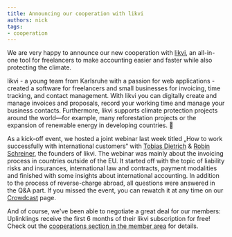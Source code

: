 ```yaml
---
title: Announcing our cooperation with likvi
authors: nick
tags:
- cooperation
---
```


We are very happy to announce our new cooperation with [likvi](https://likvi.de/), an all-in-one tool for freelancers to make accounting easier and faster while also protecting the climate.

likvi - a young team from Karlsruhe with a passion for web applications - created a software for freelancers and small businesses for invoicing, time tracking, and contact management. With likvi you can digitally create and manage invoices and proposals, record your working time and manage your business contacts. Furthermore, likvi supports climate protection projects around the world—for example, many reforestation projects or the expansion of renewable energy in developing countries. 🌱

As a kick-off event, we hosted a joint webinar last week titled „How to work successfully with international customers“ with [Tobias Dietrich](https://www.linkedin.com/in/tobias-dierich/) & [Robin Schreiner](https://www.linkedin.com/in/robin-schreiner-61aa39bb/), the founders of likvi. The webinar was mainly about the invoicing process in countries outside of the EU. It started off with the topic of liability risks and insurances, international law and contracts, payment modalities and finished with some insights about international accounting. In addition to the process of reverse-charge abroad, all questions were answered in the Q&A part. If you missed the event, you can rewatch it at any time on our [Crowdcast](https://www.crowdcast.io/uplink) page.

And of course, we've been able to negotiate a great deal for our members: Uplinklings receive the first 6 months of their likvi subscription for free! Check out the [cooperations section in the member area](https://my.uplink.tech/services/cooperations) for details.
